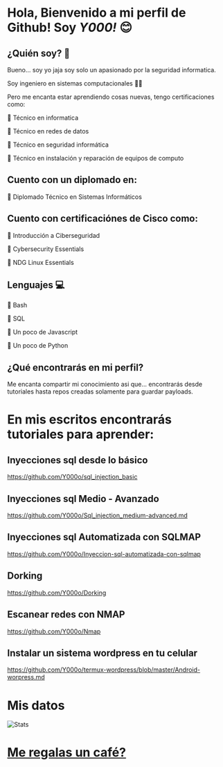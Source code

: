 # Hola, Bienvenido a mi perfil de Github! Soy _Y000!_  😊


## ¿Quién soy? 🤔

Bueno... soy yo jaja soy solo un apasionado por la seguridad informatica.

Soy ingeniero en sistemas computacionales 👨‍💻

Pero me encanta estar aprendiendo cosas nuevas, tengo certificaciones como:

🔵 Técnico en informatica 

🔵 Técnico en redes de datos

🔵 Técnico en seguridad informática

🔵 Técnico en instalación y reparación de equipos de computo

## Cuento con un diplomado en:

🔴 Diplomado Técnico en Sistemas Informáticos

## Cuento con certificaciónes de Cisco como:

🔵 Introducción a Ciberseguridad

🔵 Cybersecurity Essentials

🔵 NDG Linux Essentials

## Lenguajes 💻

🔴 Bash 

🔴 SQL 

🔴 Un poco de Javascript

🔴 Un poco de Python 

## ¿Qué encontrarás en mi perfil?

Me encanta compartir mi conocimiento asi que... encontrarás desde tutoriales hasta repos creadas solamente para guardar payloads.

# En mis escritos encontrarás tutoriales para aprender:

## Inyecciones sql desde lo básico

https://github.com/Y000o/sql_injection_basic

## Inyecciones sql Medio - Avanzado 

https://github.com/Y000o/Sql_injection_medium-advanced.md

## Inyecciones sql Automatizada con SQLMAP

https://github.com/Y000o/Inyeccion-sql-automatizada-con-sqlmap

## Dorking 

https://github.com/Y000o/Dorking

## Escanear redes con NMAP

https://github.com/Y000o/Nmap

## Instalar un sistema wordpress en tu celular 

https://github.com/Y000o/termux-wordpress/blob/master/Android-worpress.md

# Mis datos

<img src="https://github-readme-stats.vercel.app/api?username=Y000o&show_icons=true&theme=chartreuse-dark" alt="Stats">


# <h1><a href=https://www.buymeacoffee.com/LuisMadero> Me regalas un café? 
